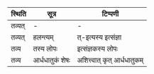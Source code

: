 | स्थिति | सूत्र | टिप्पणी |
| ----- | ------- | ------ |
| तव्यत् | - | - |
| तव्यत् | हलन्त्यम् | त्-इत्यस्य इत्संज्ञा |
| तव्य | तस्य लोपः | इत्संज्ञकस्य लोपः |
| तव्य | आर्धधातुकं शेषः | अशित्त्वात् कृत् आर्धधातुकम् |
